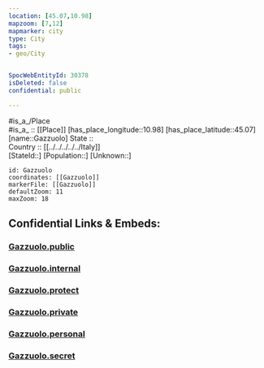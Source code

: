```yaml
---
location: [45.07,10.98] 
mapzoom: [7,12] 
mapmarker: city 
type: City
tags:
- geo/City


SpocWebEntityId: 30378
isDeleted: false
confidential: public

---
```

#is_a_/Place  
#is_a_ :: [[Place]] 
[has_place_longitude::10.98] 
[has_place_latitude::45.07] 
[name::Gazzuolo] 
State ::  
Country :: [[../../../../../Italy]]  
[StateId::] 
[Population::] 
[Unknown::] 


```leaflet
id: Gazzuolo
coordinates: [[Gazzuolo]] 
markerFile: [[Gazzuolo]] 
defaultZoom: 11 
maxZoom: 18
```


## Confidential Links & Embeds: 

### [Gazzuolo.public](/_public/\Earth\Continent\Europe\Europe~South\Italy\regions~Italy\Lombardy\Mantova.Province\CityGazzuolo.public.md) 

### [Gazzuolo.internal](/_internal/\Earth\Continent\Europe\Europe~South\Italy\regions~Italy\Lombardy\Mantova.Province\CityGazzuolo.internal.md) 

### [Gazzuolo.protect](/_protect/\Earth\Continent\Europe\Europe~South\Italy\regions~Italy\Lombardy\Mantova.Province\CityGazzuolo.protect.md) 

### [Gazzuolo.private](/_private/\Earth\Continent\Europe\Europe~South\Italy\regions~Italy\Lombardy\Mantova.Province\CityGazzuolo.private.md) 

### [Gazzuolo.personal](/_personal/\Earth\Continent\Europe\Europe~South\Italy\regions~Italy\Lombardy\Mantova.Province\CityGazzuolo.personal.md) 

### [Gazzuolo.secret](/_secret/\Earth\Continent\Europe\Europe~South\Italy\regions~Italy\Lombardy\Mantova.Province\CityGazzuolo.secret.md)

